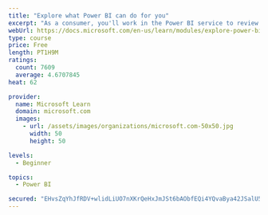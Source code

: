 ```yaml
---
title: "Explore what Power BI can do for you"
excerpt: "As a consumer, you'll work in the Power BI service to review and interact with content that has been shared with you. This module provides the foundational information that you need to work effectively in the Power BI service."
webUrl: https://docs.microsoft.com/en-us/learn/modules/explore-power-bi-service/
type: course
price: Free
length: PT1H9M
ratings:
  count: 7609
  average: 4.6707845
heat: 62

provider:
  name: Microsoft Learn
  domain: microsoft.com
  images:
    - url: /assets/images/organizations/microsoft.com-50x50.jpg
      width: 50
      height: 50

levels:
  - Beginner

topics:
  - Power BI

secured: "EHvsZqYhJfRDV+wlidLiUO7nXKrQeHxJmJSt6bAObfEQi4YQvaBya42JSalU5+M7ZJcCMcEKcj7Us076wTq4PEInS1qaFLiWfGF8+dMPeWjNdzV4d6tFGUDWDuCyu72yWQUnYo3WpOGdRv0+nAC2aHV1Q/vaUvoNyT70Hj4LTA3OzjOn0lTS0VORmFymTKz/KMNzK4CPwwi3KNYj6MlCyQtTdHRL4QORklW+lJh71vS0TXNEtRddxPDa7sKOuCxxXJotJfSGdqRYN0KaPSJ93mRKdfhO2dqkvkmaqSpZKMXeDmpOgy7WoGIjyLX/OUSTEIUSwDotkWTwMYvwXTHlKwjkLWxtk97nHXMkDO0gGZ1mDtWj8TzP8flk92jwkeqNw+7c3ovybv+TPxsSTucelWFBthz3ckGWE/rHZwnVETg=;0jEhfU/JSp9U8knUd9JQ3A=="
---
```


